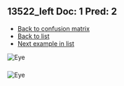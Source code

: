 ## 13522_left Doc: 1 Pred: 2
- [Back to confusion matrix](https://github.com/juliandewit/kaggle_retinopathy/blob/master/matrix.md)
- [Back to list](https://github.com/juliandewit/kaggle_retinopathy/blob/master/lists/12/list.md)
- [Next example in list](https://github.com/juliandewit/kaggle_retinopathy/blob/master/lists/12/13/13751_left.md)

![Eye](https://retinopaty.blob.core.windows.net/size1024/13522_left_1.jpeg)

### 

![Eye]()

